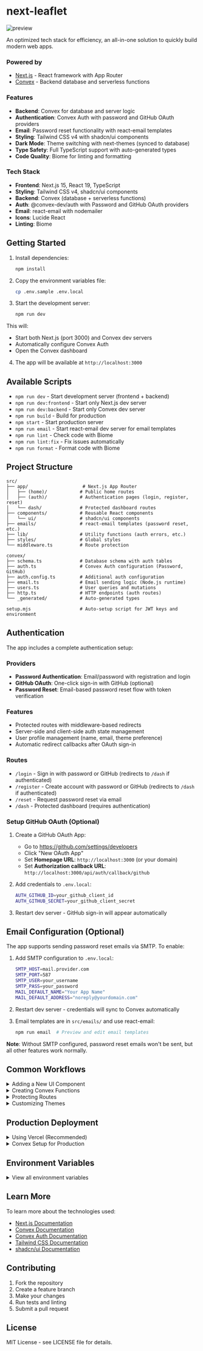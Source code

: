 # next-leaflet

![preview](https://i.imgur.com/oulW1VO.png)

An optimized tech stack for efficiency, an all-in-one solution to quickly build modern web apps.

### Powered by

- [Next.js](https://nextjs.org) - React framework with App Router
- [Convex](https://convex.dev) - Backend database and serverless functions

### Features

- **Backend**: Convex for database and server logic
- **Authentication**: Convex Auth with password and GitHub OAuth providers
- **Email**: Password reset functionality with react-email templates
- **Styling**: Tailwind CSS v4 with shadcn/ui components
- **Dark Mode**: Theme switching with next-themes (synced to database)
- **Type Safety**: Full TypeScript support with auto-generated types
- **Code Quality**: Biome for linting and formatting

### Tech Stack

- **Frontend**: Next.js 15, React 19, TypeScript
- **Styling**: Tailwind CSS v4, shadcn/ui components
- **Backend**: Convex (database + serverless functions)
- **Auth**: @convex-dev/auth with Password and GitHub OAuth providers
- **Email**: react-email with nodemailer
- **Icons**: Lucide React
- **Linting**: Biome

## Getting Started

1. Install dependencies:
	```bash
	npm install
	```

2. Copy the environment variables file:
	```bash
	cp .env.sample .env.local
	```

3. Start the development server:
	```bash
	npm run dev
	```

This will:
- Start both Next.js (port 3000) and Convex dev servers
- Automatically configure Convex Auth
- Open the Convex dashboard

4. The app will be available at `http://localhost:3000`

## Available Scripts

- `npm run dev` - Start development server (frontend + backend)
- `npm run dev:frontend` - Start only Next.js dev server
- `npm run dev:backend` - Start only Convex dev server
- `npm run build` - Build for production
- `npm start` - Start production server
- `npm run email` - Start react-email dev server for email templates
- `npm run lint` - Check code with Biome
- `npm run lint:fix` - Fix issues automatically
- `npm run format` - Format code with Biome

## Project Structure

```
src/
├── app/                    # Next.js App Router
│   ├── (home)/            # Public home routes
│   ├── (auth)/            # Authentication pages (login, register, reset)
│   └── dash/              # Protected dashboard routes
├── components/            # Reusable React components
│   └── ui/                # shadcn/ui components
├── emails/                # react-email templates (password reset, etc.)
├── lib/                   # Utility functions (auth errors, etc.)
├── styles/                # Global styles
└── middleware.ts          # Route protection

convex/
├── schema.ts              # Database schema with auth tables
├── auth.ts                # Convex Auth configuration (Password, GitHub)
├── auth.config.ts         # Additional auth configuration
├── email.ts               # Email sending logic (Node.js runtime)
├── users.ts               # User queries and mutations
├── http.ts                # HTTP endpoints (auth routes)
└── _generated/            # Auto-generated types

setup.mjs                  # Auto-setup script for JWT keys and environment
```

## Authentication

The app includes a complete authentication setup:

### Providers
- **Password Authentication**: Email/password with registration and login
- **GitHub OAuth**: One-click sign-in with GitHub (optional)
- **Password Reset**: Email-based password reset flow with token verification

### Features
- Protected routes with middleware-based redirects
- Server-side and client-side auth state management
- User profile management (name, email, theme preference)
- Automatic redirect callbacks after OAuth sign-in

### Routes
- `/login` - Sign in with password or GitHub (redirects to `/dash` if authenticated)
- `/register` - Create account with password or GitHub (redirects to `/dash` if authenticated)
- `/reset` - Request password reset via email
- `/dash` - Protected dashboard (requires authentication)

### Setup GitHub OAuth (Optional)

1. Create a GitHub OAuth App:
   - Go to https://github.com/settings/developers
   - Click "New OAuth App"
   - Set **Homepage URL**: `http://localhost:3000` (or your domain)
   - Set **Authorization callback URL**: `http://localhost:3000/api/auth/callback/github`

2. Add credentials to `.env.local`:
   ```bash
   AUTH_GITHUB_ID=your_github_client_id
   AUTH_GITHUB_SECRET=your_github_client_secret
   ```

3. Restart dev server - GitHub sign-in will appear automatically

## Email Configuration (Optional)

The app supports sending password reset emails via SMTP. To enable:

1. Add SMTP configuration to `.env.local`:
   ```bash
   SMTP_HOST=mail.provider.com
   SMTP_PORT=587
   SMTP_USER=your_username
   SMTP_PASS=your_password
   MAIL_DEFAULT_NAME="Your App Name"
   MAIL_DEFAULT_ADDRESS="noreply@yourdomain.com"
   ```

2. Restart dev server - credentials will sync to Convex automatically

3. Email templates are in `src/emails/` and use react-email:
   ```bash
   npm run email  # Preview and edit email templates
   ```

**Note**: Without SMTP configured, password reset emails won't be sent, but all other features work normally.

## Common Workflows

<details>
<summary>Adding a New UI Component</summary>

This project uses shadcn/ui components. To add a new component:

```bash
npx shadcn@latest add button
npx shadcn@latest add card
# etc.
```

Components will be added to `src/components/ui/` and are fully customizable.

</details>

<details>
<summary>Creating Convex Functions</summary>

1. Create a new file in the `convex/` directory (e.g., `convex/tasks.ts`)
2. Define your queries, mutations, or actions:

```typescript
import { v } from "convex/values"
import { query, mutation } from "./_generated/server"

export const list = query({
	args: {},
	handler: async (ctx) => {
		return await ctx.db.query("tasks").collect()
	},
})

export const create = mutation({
	args: { text: v.string() },
	handler: async (ctx, args) => {
		await ctx.db.insert("tasks", { text: args.text })
	},
})
```

3. Import and use in your components:

```typescript
import { useQuery, useMutation } from "convex/react"
import { api } from "@/convex/_generated/api"

const tasks = useQuery(api.tasks.list)
const createTask = useMutation(api.tasks.create)
```

</details>

<details>
<summary>Protecting Routes</summary>

Routes are protected via middleware in `src/middleware.ts`. To add authentication to a new route:

1. Add the route pattern to the middleware matcher
2. Or place the route under the `/dash` directory for automatic protection

</details>

<details>
<summary>Customizing Themes</summary>

Themes are configured in `src/styles/globals.css`. Modify CSS variables to customize colors:

```css
@layer base {
	:root {
		--background: 0 0% 100%;
		--foreground: 222.2 84% 4.9%;
		/* ... customize other colors */
	}
}
```

</details>

## Production Deployment

<details>
<summary>Using Vercel (Recommended)</summary>

1. Push your code to GitHub
2. Import your repository on [Vercel](https://vercel.com)
3. Add your `CONVEX_DEPLOYMENT` environment variable (from Convex dashboard)
4. Deploy

</details>

<details>
<summary>Convex Setup for Production</summary>

1. Run `npx convex deploy` to create a production deployment
2. Copy the production deployment URL to your hosting platform's environment variables
3. Configure authentication secrets in the Convex dashboard

</details>

## Environment Variables

<details>
<summary>View all environment variables</summary>

### Required
- `NEXT_PUBLIC_DOMAIN` - Your app URL (defaults to `http://localhost:3000`)
- `NEXT_PUBLIC_CONVEX_URL` - Convex deployment URL (auto-configured during dev)
- `CONVEX_DEPLOYMENT` - Convex deployment name (see `.env.sample`)

### Optional - GitHub OAuth
- `AUTH_GITHUB_ID` - GitHub OAuth App client ID
- `AUTH_GITHUB_SECRET` - GitHub OAuth App client secret

### Optional - Email (SMTP)
- `SMTP_HOST` - SMTP server hostname
- `SMTP_PORT` - SMTP port (default: 587)
- `SMTP_USER` - SMTP username
- `SMTP_PASS` - SMTP password
- `MAIL_DEFAULT_NAME` - Sender name for emails
- `MAIL_DEFAULT_ADDRESS` - Sender email address

### Auto-generated (don't modify)
- `JWT_PRIVATE_KEY` - Auto-generated JWT signing key
- `JWKS` - Auto-generated public key set

**Note**: The `setup.mjs` script automatically syncs relevant variables from `.env.local` to Convex on first run.

</details>

## Learn More

To learn more about the technologies used:

- [Next.js Documentation](https://nextjs.org/docs)
- [Convex Documentation](https://docs.convex.dev/)
- [Convex Auth Documentation](https://labs.convex.dev/auth)
- [Tailwind CSS Documentation](https://tailwindcss.com/docs)
- [shadcn/ui Documentation](https://ui.shadcn.com/)

## Contributing

1. Fork the repository
2. Create a feature branch
3. Make your changes
4. Run tests and linting
5. Submit a pull request

## License

MIT License - see LICENSE file for details.

